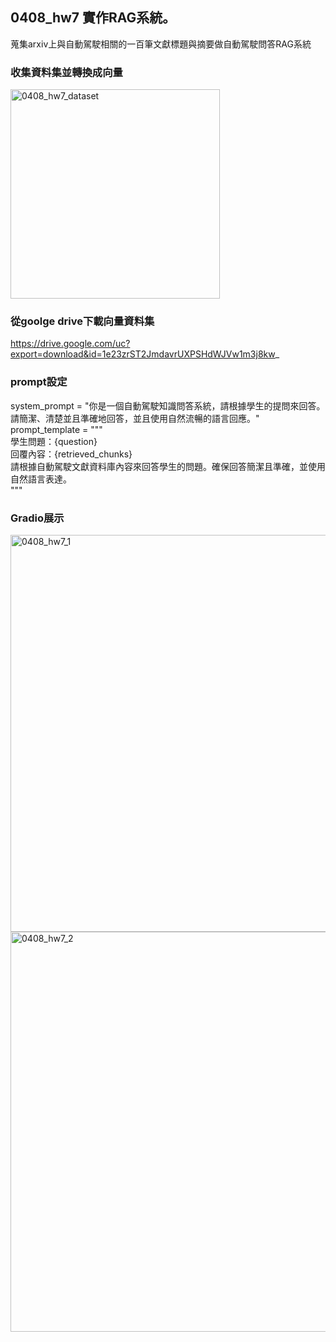 ## 0408_hw7 實作RAG系統。
蒐集arxiv上與自動駕駛相關的一百筆文獻標題與摘要做自動駕駛問答RAG系統

### 收集資料集並轉換成向量
<img width="335" alt="0408_hw7_dataset" src="https://github.com/user-attachments/assets/a14d7bd6-7a02-4def-9990-349bf210b4c7" />  

### 從goolge drive下載向量資料集
https://drive.google.com/uc?export=download&id=1e23zrST2JmdavrUXPSHdWJVw1m3j8kw_

### prompt設定
system_prompt = "你是一個自動駕駛知識問答系統，請根據學生的提問來回答。請簡潔、清楚並且準確地回答，並且使用自然流暢的語言回應。"  
prompt_template = """  
學生問題：{question}  
回覆內容：{retrieved_chunks}  
請根據自動駕駛文獻資料庫內容來回答學生的問題。確保回答簡潔且準確，並使用自然語言表達。  
"""  

### Gradio展示
<img width="635" alt="0408_hw7_1" src="https://github.com/user-attachments/assets/3298bc28-40f5-43bd-9367-3cb92bdf96eb" />  
<img width="640" alt="0408_hw7_2" src="https://github.com/user-attachments/assets/46f4b0de-da6f-45c6-80f4-2344efab5b01" />  
